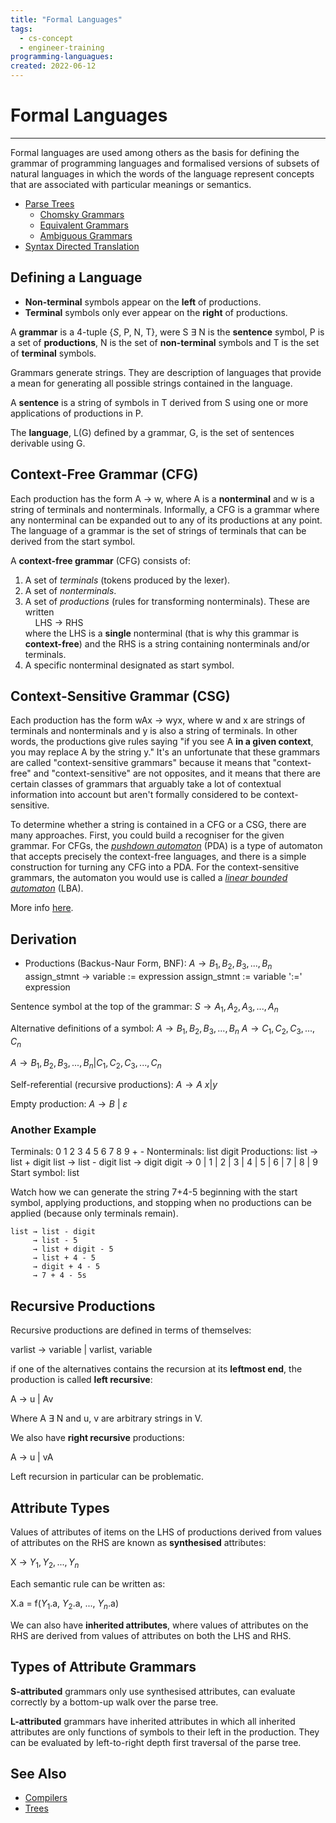 ```yaml
---
title: "Formal Languages"
tags:
  - cs-concept
  - engineer-training
programming-languagues:
created: 2022-06-12
---
```

# Formal Languages
---
Formal languages are used among others as the basis for defining the grammar of programming languages and formalised versions of subsets of natural languages in which the words of the language represent concepts that are associated with particular meanings or semantics.

- [Parse Trees](parse-trees.md)
    - [Chomsky Grammars](chomsky-grammars.md)
    - [Equivalent Grammars](equivalent-grammars.md)
    - [Ambiguous Grammars](ambiguous-grammars.md)
- [Syntax Directed Translation](syntax-directed-translation.md)

## Defining a Language
- **Non-terminal** symbols appear on the **left** of productions.
- **Terminal** symbols only ever appear on the **right** of productions.

 A **grammar** is a 4-tuple {_S_, P, N, T}, were S $\exists$ N is the **sentence** symbol, P is a set of **productions**, N is the set of **non-terminal** symbols and T is the set of **terminal** symbols.

Grammars generate strings. They are description of languages that provide a mean for generating all possible strings contained in the language.

A **sentence** is a string of symbols in T derived from S using one or more applications of productions in P.

The **language**, L(G) defined by a grammar, G, is the set of sentences derivable using G.

## Context-Free Grammar (CFG)
Each production has the form A $\rightarrow$ w, where A is a **nonterminal** and w is a string of terminals and nonterminals.  Informally, a CFG is a grammar where any nonterminal can be expanded out to any of its productions at any point. The language of a grammar is the set of strings of terminals that can be derived from the start symbol.

A **context-free grammar** (CFG) consists of:
1.  A set of _terminals_ (tokens produced by the lexer).
2.  A set of _nonterminals_.
3.  A set of _productions_ (rules for transforming nonterminals). These are written  
        LHS → RHS  
    where the LHS is a **single** nonterminal (that is why this grammar is **context-free**) and the RHS is a string containing nonterminals and/or terminals.
4.  A specific nonterminal designated as start symbol.

## Context-Sensitive Grammar (CSG)
Each production has the form wAx $\rightarrow$ wyx, where w and x are strings of terminals and nonterminals and y is also a string of terminals. In other words, the productions give rules saying "if you see A **in a given context**, you may replace A by the string y." It's an unfortunate that these grammars are called "context-sensitive grammars" because it means that "context-free" and "context-sensitive" are not opposites, and it means that there are certain classes of grammars that arguably take a lot of contextual information into account but aren't formally considered to be context-sensitive.

To determine whether a string is contained in a CFG or a CSG, there are many approaches. First, you could build a recogniser for the given grammar. For CFGs, the _[pushdown automaton](http://en.wikipedia.org/wiki/Pushdown_automaton)_ (PDA) is a type of automaton that accepts precisely the context-free languages, and there is a simple construction for turning any CFG into a PDA. For the context-sensitive grammars, the automaton you would use is called a _[linear bounded automaton](http://en.wikipedia.org/wiki/Linear_bounded_automaton)_ (LBA).

More info [here](https://stackoverflow.com/questions/8236422/context-free-grammars-versus-context-sensitive-grammars).
## Derivation
- Productions (Backus-Naur Form, BNF):
$A \rightarrow B_1, B_2, B_3, ..., B_n$
assign_stmnt $\rightarrow$ variable := expression
assign_stmnt := variable ':=' expression

Sentence symbol at the top of the grammar:
$S\rightarrow A_1, A_2, A_3, ..., A_n$

Alternative definitions of a symbol:
$A\rightarrow B_1, B_2, B_3, ..., B_n$
$A\rightarrow C_1, C_2, C_3, ..., C_n$

$A\rightarrow B_1, B_2, B_3, ..., B_n | C_1, C_2, C_3, ..., C_n$

Self-referential (recursive productions):
$A \rightarrow A\ x | y$

Empty production:
$A \rightarrow B\ |\ \varepsilon$

### Another Example
Terminals: 0 1 2 3 4 5 6 7 8 9 + -
    Nonterminals: list digit
    Productions:
        list → list + digit
        list → list - digit
        list → digit
        digit → 0 | 1 | 2 | 3 | 4 | 5 | 6 | 7 | 8 | 9
    Start symbol: list

Watch how we can generate the string 7+4-5 beginning with the start symbol, applying productions, and stopping when no productions can be applied (because only terminals remain).

    list → list - digit
         → list - 5
         → list + digit - 5
         → list + 4 - 5
         → digit + 4 - 5
         → 7 + 4 - 5s

## Recursive Productions
Recursive productions are defined in terms of themselves:

varlist $\rightarrow$ variable | varlist, variable

if one of the alternatives contains the recursion at its **leftmost end**, the production is called **left recursive**:

A $\rightarrow$ u | Av

Where A $\exists$ N and u, v are arbitrary strings in V.

We also have **right recursive** productions:

A $\rightarrow$ u | vA

Left recursion in particular can be problematic.

## Attribute Types
Values of attributes of items on the LHS of productions derived from values of attributes on the RHS are known as **synthesised** attributes:

X $\rightarrow$ $Y_1, Y_2, ..., Y_n$

Each semantic rule can be written as:

X.a = f($Y_1$.a, $Y_2$.a, ..., $Y_n$.a)

We can also have **inherited attributes**, where values of attributes on the RHS are derived from values of attributes on both the LHS and RHS.

## Types of Attribute Grammars
**S-attributed** grammars only use synthesised attributes, can evaluate correctly by a bottom-up walk over the parse tree.

**L-attributed** grammars have inherited attributes in which all inherited attributes are only functions of symbols to their left in the production. They can be evaluated by left-to-right depth first traversal of the parse tree.

## See Also
- [Compilers](compilers.md)
- [Trees](trees.md)